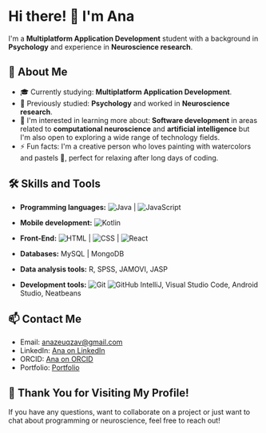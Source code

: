 # Hi there! 👋 I'm Ana

I'm a **Multiplatform Application Development** student with a background in **Psychology** and experience in **Neuroscience research**.

## 🚀 About Me

- 🎓 Currently studying: **Multiplatform Application Development**.
- 🧠 Previously studied: **Psychology** and worked in **Neuroscience research**.
- 🌱 I'm interested in learning more about: **Software development** in areas related to **computational neuroscience** and **artificial intelligence** but I'm also open to exploring a wide range of technology fields.
- ⚡ Fun facts: I'm a creative person who loves painting with watercolors and pastels 🎨, perfect for relaxing after long days of coding.

## 🛠️ Skills and Tools

- **Programming languages:** ![Java](https://img.shields.io/badge/Java-%23F7DF1E?style=flat-square&logo=java&logoColor=black) | ![JavaScript](https://img.shields.io/badge/JavaScript-%23F7DF1E.svg?style=for-the-badge&logo=javascript&logoColor=black)  
- **Mobile development:** ![Kotlin](https://img.shields.io/badge/Kotlin-%230095D5?style=flat-square&logo=kotlin&logoColor=white)

- **Front-End:** ![HTML](https://img.shields.io/badge/HTML-%23E34F26?style=flat-square&logo=html5&logoColor=white) | ![CSS](https://img.shields.io/badge/CSS-%231572B6?style=flat-square&logo=css3&logoColor=white) | ![React](https://img.shields.io/badge/React-%2361DAFB.svg?style=for-the-badge&logo=react&logoColor=white)
- **Databases:** MySQL | MongoDB
- **Data analysis tools:** R, SPSS, JAMOVI, JASP
- **Development tools:** ![Git](https://img.shields.io/badge/Git-%23F05032?style=flat-square&logo=git&logoColor=white) ![GitHub](https://img.shields.io/badge/GitHub-%23121011?style=flat-square&logo=github&logoColor=white) IntelliJ, Visual Studio Code, Android Studio, Neatbeans

## 📫 Contact Me

- Email: [anazeuqzav@gmail.com](mailto:anazeuqzav@gmail.com)
- LinkedIn: [Ana on LinkedIn](https://www.linkedin.com/in/ana-v%C3%A1zquez-de-%C3%A1gredos/)
- ORCID: [Ana on ORCID](https://orcid.org/0000-0002-4953-3161)
- Portfolio: [Portfolio](https://anazeuqzav.github.io/portfolio/)


## 🎉 Thank You for Visiting My Profile!

If you have any questions, want to collaborate on a project or just want to chat about programming or neuroscience, feel free to reach out!
